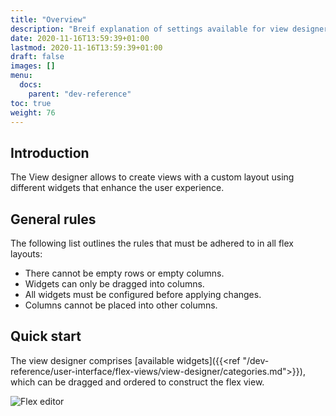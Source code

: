 ```yaml
---
title: "Overview"
description: "Breif explanation of settings available for view designer."
date: 2020-11-16T13:59:39+01:00
lastmod: 2020-11-16T13:59:39+01:00
draft: false
images: []
menu:
  docs:
    parent: "dev-reference"
toc: true
weight: 76
---
```


## **Introduction**

The View designer allows to create views with a custom layout using different widgets that enhance the user experience.

## **General rules**

The following list outlines the rules that must be adhered to in all flex layouts:

- There cannot be empty rows or empty columns.
- Widgets can only be dragged into columns.
- All widgets must be configured before applying changes.
- Columns cannot be placed into other columns.

## **Quick start**

The view designer comprises [available widgets]({{<ref "/dev-reference/user-interface/flex-views/view-designer/categories.md">}}), which can be dragged and ordered to construct the flex view.

![Flex editor](/images/vendor/flex-designer/flex-designer.png)